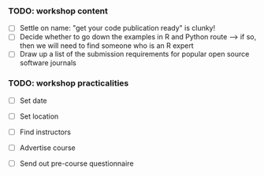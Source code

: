 
### TODO: workshop content

- [ ] Settle on name: "get your code publication ready" is clunky!
- [ ] Decide whether to go down the examples in R and Python route --> if so, then we will need to find someone who is an R expert
- [ ] Draw up a list of the submission requirements for popular open source software journals

### TODO: workshop practicalities

- [ ] Set date
- [ ] Set location
- [ ] Find instructors

- [ ] Advertise course
- [ ] Send out pre-course questionnaire
